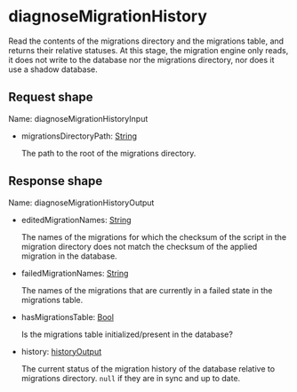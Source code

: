 # diagnoseMigrationHistory

Read the contents of the migrations directory and the migrations table,
and returns their relative statuses. At this stage, the migration
engine only reads, it does not write to the database nor the migrations
directory, nor does it use a shadow database.



## Request shape

Name: diagnoseMigrationHistoryInput

- migrationsDirectoryPath: [String](../shapes/String.md)

  The path to the root of the migrations directory.


## Response shape

Name: diagnoseMigrationHistoryOutput

- editedMigrationNames: [String](../shapes/String.md)

  The names of the migrations for which the checksum of the script in the
  migration directory does not match the checksum of the applied migration
  in the database.


- failedMigrationNames: [String](../shapes/String.md)

  The names of the migrations that are currently in a failed state in
  the migrations table.


- hasMigrationsTable: [Bool](../shapes/Bool.md)

  Is the migrations table initialized/present in the database?


- history: [historyOutput](../shapes/historyOutput.md)

  The current status of the migration history of the database
  relative to migrations directory. `null` if they are in sync and up
  to date.


